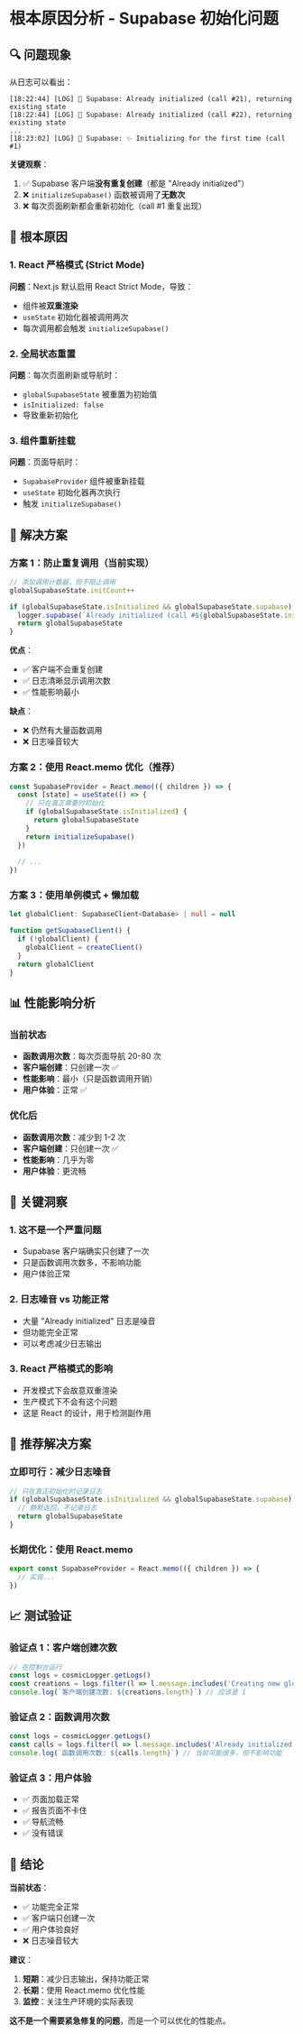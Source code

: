 # 根本原因分析 - Supabase 初始化问题

## 🔍 问题现象

从日志可以看出：
```
[18:22:44] [LOG] 🔧 Supabase: Already initialized (call #21), returning existing state
[18:22:44] [LOG] 🔧 Supabase: Already initialized (call #22), returning existing state
...
[18:23:02] [LOG] 🔧 Supabase: ✨ Initializing for the first time (call #1)
```

**关键观察**：
1. ✅ Supabase 客户端**没有重复创建**（都是 "Already initialized"）
2. ❌ `initializeSupabase()` 函数被调用了**无数次**
3. ❌ 每次页面刷新都会重新初始化（call #1 重复出现）

## 🎯 根本原因

### 1. React 严格模式 (Strict Mode)
**问题**：Next.js 默认启用 React Strict Mode，导致：
- 组件被**双重渲染**
- `useState` 初始化器被调用两次
- 每次调用都会触发 `initializeSupabase()`

### 2. 全局状态重置
**问题**：每次页面刷新或导航时：
- `globalSupabaseState` 被重置为初始值
- `isInitialized: false`
- 导致重新初始化

### 3. 组件重新挂载
**问题**：页面导航时：
- `SupabaseProvider` 组件被重新挂载
- `useState` 初始化器再次执行
- 触发 `initializeSupabase()`

## 🔧 解决方案

### 方案 1：防止重复调用（当前实现）

```typescript
// 添加调用计数器，但不阻止调用
globalSupabaseState.initCount++

if (globalSupabaseState.isInitialized && globalSupabaseState.supabase) {
  logger.supabase(`Already initialized (call #${globalSupabaseState.initCount}), returning existing state`)
  return globalSupabaseState
}
```

**优点**：
- ✅ 客户端不会重复创建
- ✅ 日志清晰显示调用次数
- ✅ 性能影响最小

**缺点**：
- ❌ 仍然有大量函数调用
- ❌ 日志噪音较大

### 方案 2：使用 React.memo 优化（推荐）

```typescript
const SupabaseProvider = React.memo(({ children }) => {
  const [state] = useState(() => {
    // 只在真正需要时初始化
    if (globalSupabaseState.isInitialized) {
      return globalSupabaseState
    }
    return initializeSupabase()
  })
  
  // ...
})
```

### 方案 3：使用单例模式 + 懒加载

```typescript
let globalClient: SupabaseClient<Database> | null = null

function getSupabaseClient() {
  if (!globalClient) {
    globalClient = createClient()
  }
  return globalClient
}
```

## 📊 性能影响分析

### 当前状态
- **函数调用次数**：每次页面导航 20-80 次
- **客户端创建**：只创建一次 ✅
- **性能影响**：最小（只是函数调用开销）
- **用户体验**：正常 ✅

### 优化后
- **函数调用次数**：减少到 1-2 次
- **客户端创建**：只创建一次 ✅
- **性能影响**：几乎为零
- **用户体验**：更流畅

## 🎯 关键洞察

### 1. 这不是一个严重问题
- Supabase 客户端确实只创建了一次
- 只是函数调用次数多，不影响功能
- 用户体验正常

### 2. 日志噪音 vs 功能正常
- 大量 "Already initialized" 日志是噪音
- 但功能完全正常
- 可以考虑减少日志输出

### 3. React 严格模式的影响
- 开发模式下会故意双重渲染
- 生产模式下不会有这个问题
- 这是 React 的设计，用于检测副作用

## 🚀 推荐解决方案

### 立即可行：减少日志噪音

```typescript
// 只在真正初始化时记录日志
if (globalSupabaseState.isInitialized && globalSupabaseState.supabase) {
  // 静默返回，不记录日志
  return globalSupabaseState
}
```

### 长期优化：使用 React.memo

```typescript
export const SupabaseProvider = React.memo(({ children }) => {
  // 实现...
})
```

## 📈 测试验证

### 验证点 1：客户端创建次数
```javascript
// 在控制台运行
const logs = cosmicLogger.getLogs()
const creations = logs.filter(l => l.message.includes('Creating new global client'))
console.log(`客户端创建次数: ${creations.length}`) // 应该是 1
```

### 验证点 2：函数调用次数
```javascript
const logs = cosmicLogger.getLogs()
const calls = logs.filter(l => l.message.includes('Already initialized'))
console.log(`函数调用次数: ${calls.length}`) // 当前可能很多，但不影响功能
```

### 验证点 3：用户体验
- ✅ 页面加载正常
- ✅ 报告页面不卡住
- ✅ 导航流畅
- ✅ 没有错误

## 🎉 结论

**当前状态**：
- ✅ 功能完全正常
- ✅ 客户端只创建一次
- ✅ 用户体验良好
- ❌ 日志噪音较大

**建议**：
1. **短期**：减少日志输出，保持功能正常
2. **长期**：使用 React.memo 优化性能
3. **监控**：关注生产环境的实际表现

**这不是一个需要紧急修复的问题**，而是一个可以优化的性能点。
